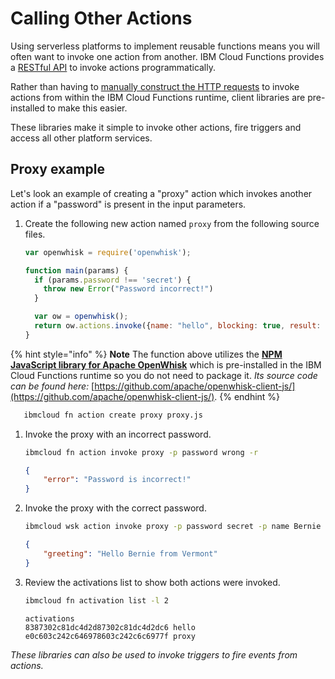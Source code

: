 <!--
#
# Licensed to the Apache Software Foundation (ASF) under one or more
# contributor license agreements.  See the NOTICE file distributed with
# this work for additional information regarding copyright ownership.
# The ASF licenses this file to You under the Apache License, Version 2.0
# (the "License"); you may not use this file except in compliance with
# the License.  You may obtain a copy of the License at
#
#     http://www.apache.org/licenses/LICENSE-2.0
#
# Unless required by applicable law or agreed to in writing, software
# distributed under the License is distributed on an "AS IS" BASIS,
# WITHOUT WARRANTIES OR CONDITIONS OF ANY KIND, either express or implied.
# See the License for the specific language governing permissions and
# limitations under the License.
#
-->

# Calling Other Actions

Using serverless platforms to implement reusable functions means you will often want to invoke one action from another. IBM Cloud Functions provides a [RESTful API](http://petstore.swagger.io/?url=https://raw.githubusercontent.com/openwhisk/openwhisk/master/core/controller/src/main/resources/apiv1swagger.json) to invoke actions programmatically.

Rather than having to [manually construct the HTTP requests](https://github.com/apache/incubator-openwhisk/blob/master/docs/rest_api.md#actions) to invoke actions from within the IBM Cloud Functions runtime, client libraries are pre-installed to make this easier.

These libraries make it simple to invoke other actions, fire triggers and access all other platform services.

## Proxy example

Let's look an example of creating a "proxy" action which invokes another action if a "password" is present in the input parameters.

1. Create the following new action named `proxy` from the following source files.

   ```javascript
   var openwhisk = require('openwhisk');

   function main(params) {
     if (params.password !== 'secret') {
       throw new Error("Password incorrect!")
     }

     var ow = openwhisk();
     return ow.actions.invoke({name: "hello", blocking: true, result: true, params: params})
   }
   ```

{% hint style="info" %}
   **Note** The function above utilizes the **[NPM JavaScript library for Apache OpenWhisk](https://www.npmjs.com/package/openwhisk)** which is pre-installed in the IBM Cloud Functions runtime so you do not need to package it. _Its source code can be found here:_ [https://github.com/apache/openwhisk-client-js/](https://github.com/apache/openwhisk-client-js/).
{% endhint %}

```bash
   ibmcloud fn action create proxy proxy.js
```

1. Invoke the proxy with an incorrect password.

   ```bash
   ibmcloud fn action invoke proxy -p password wrong -r
   ```

   ```json
   {
       "error": "Password is incorrect!"
   }
   ```

2. Invoke the proxy with the correct password.

   ```bash
   ibmcloud wsk action invoke proxy -p password secret -p name Bernie -p place Vermont -r
   ```

   ```json
   {
       "greeting": "Hello Bernie from Vermont"
   }
   ```

3. Review the activations list to show both actions were invoked.

   ```bash
   ibmcloud fn activation list -l 2
   ```

   ```text
   activations
   8387302c81dc4d2d87302c81dc4d2dc6 hello
   e0c603c242c646978603c242c6c6977f proxy
   ```

_These libraries can also be used to invoke triggers to fire events from actions._

